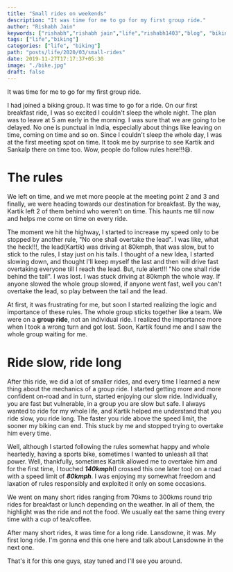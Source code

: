```yaml
---
title: "Small rides on weekends"
description: "It was time for me to go for my first group ride."
author: "Rishabh Jain"
keywords: ["rishabh","rishabh jain","life","rishabh1403","blog", "biking"]
tags: ["life","biking"]
categories: ["life", "biking"]
path: "posts/life/2020/03/small-rides"
date: 2019-11-27T17:17:37+05:30
image: "./bike.jpg"
draft: false
---
```

It was time for me to go for my first group ride.
<!--more-->
I had joined a biking group. It was time to go for a ride. On our first
breakfast ride, I was so excited I couldn't sleep the whole night. The plan was to
leave at 5 am early in the morning. I was sure that we are going to be delayed.
No one is punctual in India, especially about things like leaving on time,
coming on time and so on. Since I couldn't sleep the whole day, I was at the first
meeting spot on time. It took me by surprise to see Kartik and Sankalp there on
time too. Wow, people do follow rules here!!!:laughing:.

# The rules

We left on time, and we met more people at the meeting point 2 and 3 and finally, we
were heading towards our destination for breakfast. By the way, Kartik left 2 of
them behind who weren't on time. This haunts me till now and helps me come on
time on every ride.

The moment we hit the highway, I started to increase my speed only to be stopped
by another rule, "No one shall overtake the lead". I was like, what the heck!!!,
the lead(Kartik) was driving at 80kmph, that was slow, but to stick to the
rules, I stay just on his tails. I thought of a new Idea, I started slowing
down, and thought I'll keep myself the last and then will drive fast
overtaking everyone till I reach the lead. But, rule alert!!! "No one shall ride
behind the tail". I was lost. I was stuck driving at 80kmph the whole way. If
anyone slowed the whole group slowed, if anyone went fast, well you can't
overtake the lead, so play between the tail and the lead. 

At first, it was frustrating for me, but soon I started realizing the logic and
importance of these rules. The whole group sticks together like a team. We were
on a **group ride**, not an individual ride. I realized the importance more
when I took a wrong turn and got lost. Soon, Kartik found me and I saw the whole
group waiting for me. 

# Ride slow, ride long

After this ride, we did a lot of smaller rides, and every time I learned a new
thing about the mechanics of a group ride. I started getting more and more
confident on-road and in turn, started enjoying our slow ride. Individually, you
are fast but vulnerable, in a group you are slow but safe. I always wanted to
ride for my whole life, and Kartik helped me understand that you ride slow,
you ride long. The faster you ride above the speed limit, the sooner my biking
can end. This stuck by me and stopped trying to overtake him every time. 

Well, although I started following the rules somewhat happy and whole
heartedly, having a sports bike, sometimes I wanted to unleash all that power.
Well, thankfully, sometimes Kartik allowed me to overtake him and for the first
time, I touched ***140kmph***(I crossed this one later too) on a road with a speed limit of ***80kmph***. I was enjoying my
somewhat freedom and laxation of rules responsibly and exploited it only on some
occasions.

We went on many short rides ranging from 70kms to 300kms round trip rides for
breakfast or lunch depending on the weather. In all of them, the highlight was
the ride and not the food. We usually eat the same thing every time with a cup of
tea/coffee.

After many short rides, it was time for a long ride. Lansdowne, it was. My first
long ride. I'm gonna end this one here and talk about Lansdowne in the next one.

That's it for this one guys, stay tuned and I'll see you around.